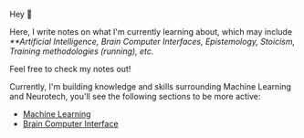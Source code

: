 Hey 👋

Here, I write notes on what I'm currently learning about, which may include _**Artificial Intelligence, Brain Computer Interfaces, Epistemology, Stoicism, Training methodologies (running), etc._

Feel free to check my notes out!

Currently, I'm building knowledge and skills surrounding Machine Learning and Neurotech, you'll see the following sections to be more active:

- [Machine Learning](https://github.com/vxnuaj/vxnuaj.mind/tree/main/creation/Tech/Artificial%20Intelligenc/Machine%20Learning)
- [Brain Computer Interface](https://github.com/vxnuaj/vxnuaj.mind/tree/main/creation/Tech/Brain%20Computer%20Interface)

